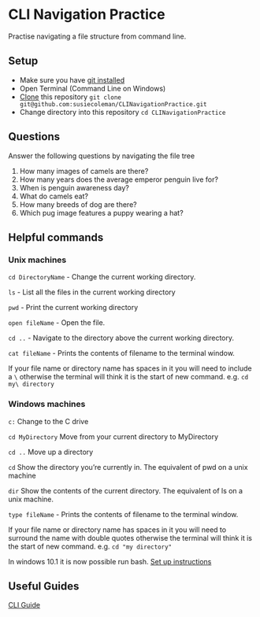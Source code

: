 # CLI Navigation Practice

Practise navigating a file structure from command line.

## Setup
- Make sure you have [git installed](https://git-scm.com/downloads)
- Open Terminal (Command Line on Windows)
- [Clone](https://www.atlassian.com/git/glossary) this repository `git clone git@github.com:susiecoleman/CLINavigationPractice.git`
- Change directory into this repository `cd CLINavigationPractice`

## Questions
Answer the following questions by navigating the file tree

1. How many images of camels are there?
2. How many years does the average emperor penguin live for?
3. When is penguin awareness day?
4. What do camels eat?
5. How many breeds of dog are there?
6. Which pug image features a puppy wearing a hat?

## Helpful commands
### Unix machines

`cd DirectoryName` - Change the current working directory.

`ls` - List all the files in the current working directory

`pwd` - Print the current working directory

`open fileName` - Open the file.

`cd ..` - Navigate to the directory above the current working directory.

`cat fileName` - Prints the contents of filename to the terminal window.

If your file name or directory name has spaces in it you will need to include a `\` otherwise the terminal will think it is the start of new command. e.g. `cd my\ directory`

### Windows machines

`c:`
Change to the C drive

`cd MyDirectory`
Move from your current directory to MyDirectory

`cd ..`
Move up a directory

`cd`
Show the directory you’re currently in. The equivalent of pwd on a unix machine

`dir`
Show the contents of the current directory. The equivalent of ls on a unix machine.

`type fileName` - Prints the contents of filename to the terminal window.

If your file name or directory name has spaces in it you will need to surround the name with double quotes otherwise the terminal will think it is the start of new command. e.g. `cd "my directory"`

In windows 10.1 it is now possible run bash. [Set up instructions](https://msdn.microsoft.com/en-gb/commandline/wsl/about)

## Useful Guides
[CLI Guide](https://github.com/cb372/cli-tools-skills-amnesty)
